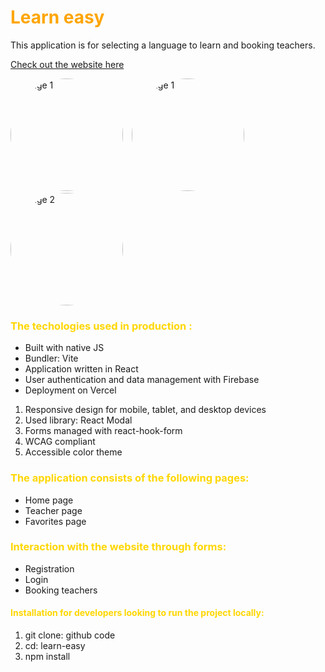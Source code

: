 # <span style="color:orange">Learn easy</span>

This application is for selecting a language to learn and booking teachers.

[Check out the website here](https://learn-easy-7lg4.vercel.app/)

<p > <img src="../learn-easy/src/assets/image/blue-theme.jpg" alt="Image 1" width="180" height="180" style="border-radius: 50%; display: inline-block; margin-right: 10px;"> 
 <img src="../learn-easy/src/assets/image/red-theme.jpg" alt="Image 1" width="180" height="180" style="border-radius: 50%; display: inline-block; margin-right: 10px;"> <img src="../learn-easy/src/assets/image/yellow-theme.jpg" alt="Image 2" width="180" height="180" style="border-radius: 50%; display: inline-block;"> </p>

### <span style="color:gold">The techologies used in production :</span>

- Built with native JS
- Bundler: Vite
- Application written in React
- User authentication and data management with Firebase
- Deployment on Vercel

1. Responsive design for mobile, tablet, and desktop devices
2. Used library: React Modal
3. Forms managed with react-hook-form
4. WCAG compliant
5. Accessible color theme

### <span style="color:gold">The application consists of the following pages:</span>

- Home page
- Teacher page
- Favorites page

### <span style="color:gold">Interaction with the website through forms:</span>

- Registration
- Login
- Booking teachers

#### <span style="color:gold">Installation for developers looking to run the project locally:</span>

1. git clone: github code
2. cd: learn-easy
3. npm install
